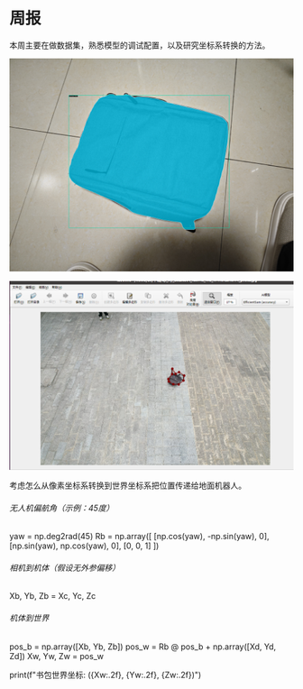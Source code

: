 # 周报

​    本周主要在做数据集，熟悉模型的调试配置，以及研究坐标系转换的方法。

![bag1](https://github.com/ZYJ-Group/wuyuchen/blob/main/%E5%91%A8%E5%B7%A5%E4%BD%9C/bag2.jpg)

![bag2](https://github.com/ZYJ-Group/wuyuchen/blob/main/%E5%91%A8%E5%B7%A5%E4%BD%9C/bag1.png)

考虑怎么从像素坐标系转换到世界坐标系把位置传递给地面机器人。



###### 无人机偏航角（示例：45度）
yaw = np.deg2rad(45)
Rb = np.array([
    [np.cos(yaw), -np.sin(yaw), 0],
    [np.sin(yaw), np.cos(yaw), 0],
    [0, 0, 1]
])

###### 相机到机体（假设无外参偏移）
Xb, Yb, Zb = Xc, Yc, Zc

###### 机体到世界
pos_b = np.array([Xb, Yb, Zb])
pos_w = Rb @ pos_b + np.array([Xd, Yd, Zd])
Xw, Yw, Zw = pos_w

print(f"书包世界坐标: ({Xw:.2f}, {Yw:.2f}, {Zw:.2f})")
